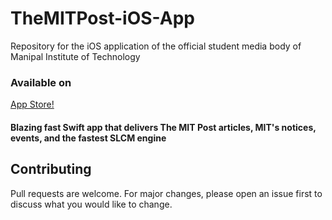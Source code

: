 # TheMITPost-iOS-App
Repository for the iOS application of the official student media body of Manipal Institute of Technology

### Available on
[App Store!](https://apps.apple.com/in/app/mit-post/id1482139053)

#### Blazing fast Swift app that delivers The MIT Post articles, MIT's notices, events, and the fastest SLCM engine


## Contributing
Pull requests are welcome. For major changes, please open an issue first to discuss what you would like to change.


